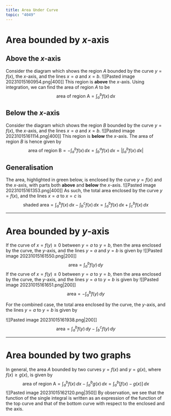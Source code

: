 ```yaml
---
title: Area Under Curve
topic: "4049"
---
```


# Area bounded by $x$-axis
## Above the $x$-axis
Consider the diagram which shows the region $A$ bounded by the curve $y=f(x)$, the $x$-axis, and the lines $x=a$ and $x=b$.
![[Pasted image 20231015160954.png|400]]
This region is **above** the $x$-axis. Using integration, we can find the area of region $A$ to be
$$
\text{area of region A} = \int^b_{a} f(x) \, dx 
$$
## Below the $x$-axis
Consider the diagram which shows the region $B$ bounded by the curve $y=f(x)$, the $x$-axis, and the lines $x=a$ and $x=b$.
![[Pasted image 20231015161114.png|400]]
This region is **below** the $x$-axis. The area of region $B$ is hence given by
$$
\text{area of region B} = -\int_a^bf(x)\,dx = \int_b^af(x)\,dx = \left\lvert\int_a^bf(x)\,dx\right\lvert
$$
## Generalisation
The area, highlighted in green below, is enclosed by the curve $y=f(x)$ and the $x$-axis, with parts both **above** and **below** the $x$-axis.
![[Pasted image 20231015161353.png|400]]
As such, the total area enclosed by the curve $y=f(x)$, and the lines $x=a$ to $x=c$ is
$$
\text{shaded area} = \int_a^bf(x)\,dx - \int_b^cf(x)\,dx = \int_a^bf(x)\,dx + \int_c^bf(x)\,dx
$$

---
# Area bounded by $y$-axis
If the curve of $x = f(y) ≥ 0$ between $y =a$ to $y = b$, then the area enclosed by the curve, the $y$-axis, and the lines $y = a$ and $y = b$ is given by
![[Pasted image 20231015161550.png|200]]
$$ 
\text{area} = \int_a^bf(y)\,dy
$$
If the curve of $x = f(y) ≤ 0$ between $y = a$ to $y = b$, then the area enclosed by the curve, the $y$-axis, and the lines $y = a$ to $y=b$ is given by
![[Pasted image 20231015161651.png|200]]
$$
\text{area} = -\int_a^bf(y)\,dy
$$

For the combined case, the total area enclosed by the curve, the $y$-axis, and the lines $y=a$ to $y=b$ is given by

![[Pasted image 20231015161938.png|200]]
$$
\text{area} = \int_a^bf(y)\,dy - \int_b^cf(y)\,dy
$$

---
# Area bounded by two graphs
In general, the area $A$ bounded by two curves $y = f(x)$ and $y = g(x)$, where $f(x) ≥ g(x)$, is given by
$$
\text{area of region A} = \int_a^bf(x)\,dx-\int_a^bg(x)\,dx = \int_a^b[f(x)-g(x)]\,dx 
$$
![[Pasted image 20231015162120.png|350]]
By observation, we see that the function of the single integral is written as an expression of the function of the top curve and that of the bottom curve with respect to the enclosed and the axis.